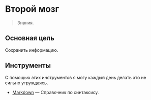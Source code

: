 
# Второй мозг

> Знания.

## Основная цель

Сохранить информацию.

## Инструменты

С помощью этих инструментов я могу каждый день делать это не сильно утруждаясь.

- [Markdown](https://www.markdownguide.org) — Справочник по синтаксису.
